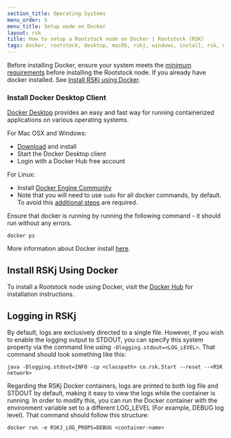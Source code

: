 ```yaml
---
section_title: Operating Systems
menu_order: 5
menu_title: Setup node on Docker
layout: rsk
title: How to setup a Rootstock node on Docker | Rootstock (RSK)
tags: docker, rootstock, desktop, macOS, rskj, windows, install, rsk, node, how-to, network, requirements, mainnet, testnet, regtest
---
```


Before installing Docker, ensure your system meets the [minimum requirements](/rsk/node/install/requirements/) before installing the Rootstock node. If you already have docker installed. See [Install RSKj using Docker](#install-rskj-using-docker).

### Install Docker Desktop Client

[Docker Desktop](https://www.docker.com/products/docker-desktop/) provides an easy and fast way for running containerized applications on various operating systems.

For Mac OSX and Windows:

- [Download](https://www.docker.com/products/docker-desktop) and install
- Start the Docker Desktop client
- Login with a Docker Hub free account

For Linux:

- Install [Docker Engine Community](https://docs.docker.com/install/linux/docker-ce/ubuntu/)
- Note that you will need to use `sudo` for all docker commands, by default. To avoid this [additional steps](https://docs.docker.com/install/linux/linux-postinstall/) are required.

Ensure that docker is running by running the following command - it should run without any errors.

```shell
docker ps
```

More information about Docker install [here](https://docs.docker.com/install/).

## Install RSKj Using Docker

To install a Rootstock node using Docker, visit the [Docker Hub](https://hub.docker.com/r/rsksmart/rskj) for installation instructions.

## Logging in RSKj

By default, logs are exclusively directed to a single file. However, if you wish to enable the logging output to STDOUT, you can specify this system property via the command line using `-Dlogging.stdout=<LOG_LEVEL>`. That command should look something like this:
```
java -Dlogging.stdout=INFO -cp <classpath> co.rsk.Start --reset --<RSK network>
```

Regarding the RSKj Docker containers, logs are printed to both log file and STDOUT by default, making it easy to view the logs while the container is running. In order to modify this, you can run the Docker container with the environment variable set to a different LOG_LEVEL (For example, DEBUG log level). That command should follow this structure:
```
docker run -e RSKJ_LOG_PROPS=DEBUG <container-name>
```